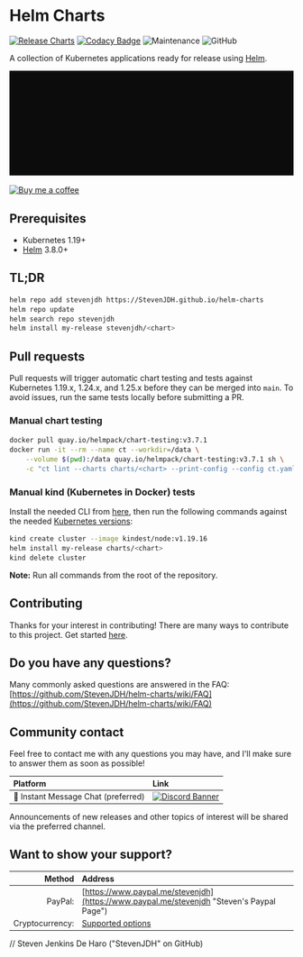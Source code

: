 # Helm Charts

[![Release Charts](https://github.com/StevenJDH/helm-charts/actions/workflows/chart-releaser-workflow.yml/badge.svg?branch=main)](https://github.com/StevenJDH/helm-charts/actions/workflows/chart-releaser-workflow.yml)
[![Codacy Badge](https://app.codacy.com/project/badge/Grade/51e4129137284c32a81ec74a8600c63c)](https://app.codacy.com/gh/StevenJDH/helm-charts/dashboard?utm_source=github.com&amp;utm_medium=referral&amp;utm_content=StevenJDH/helm-charts&amp;utm_campaign=Badge_Grade)
![Maintenance](https://img.shields.io/maintenance/yes/2024)
![GitHub](https://img.shields.io/github/license/StevenJDH/helm-charts)

A collection of Kubernetes applications ready for release using [Helm](https://github.com/helm/helm).

![helm charts demo](helm-charts-demo.gif "Demo")

[![Buy me a coffee](https://img.shields.io/static/v1?label=Buy%20me%20a&message=coffee&color=important&style=flat&logo=buy-me-a-coffee&logoColor=white)](https://www.buymeacoffee.com/stevenjdh)

## Prerequisites
* Kubernetes 1.19+
* [Helm](https://github.com/helm/helm/releases) 3.8.0+

## TL;DR

```bash
helm repo add stevenjdh https://StevenJDH.github.io/helm-charts
helm repo update
helm search repo stevenjdh
helm install my-release stevenjdh/<chart>
```

## Pull requests
Pull requests will trigger automatic chart testing and tests against Kubernetes 1.19.x, 1.24.x, and 1.25.x before they can be merged into `main`. To avoid issues, run the same tests locally before submitting a PR.

### Manual chart testing

```bash
docker pull quay.io/helmpack/chart-testing:v3.7.1
docker run -it --rm --name ct --workdir=/data \
    --volume $(pwd):/data quay.io/helmpack/chart-testing:v3.7.1 sh \
    -c "ct lint --charts charts/<chart> --print-config --config ct.yaml"
```

### Manual kind (Kubernetes in Docker) tests
Install the needed CLI from [here](https://kind.sigs.k8s.io/docs/user/quick-start/#installation), then run the following commands against the needed [Kubernetes versions](https://hub.docker.com/r/kindest/node/tags):

```bash
kind create cluster --image kindest/node:v1.19.16
helm install my-release charts/<chart>
kind delete cluster
```

**Note:** Run all commands from the root of the repository.

## Contributing
Thanks for your interest in contributing! There are many ways to contribute to this project. Get started [here](https://github.com/StevenJDH/.github/blob/main/docs/CONTRIBUTING.md).

## Do you have any questions?
Many commonly asked questions are answered in the FAQ:
[https://github.com/StevenJDH/helm-charts/wiki/FAQ](https://github.com/StevenJDH/helm-charts/wiki/FAQ)

## Community contact
Feel free to contact me with any questions you may have, and I'll make sure to answer them as soon as possible!

| Platform  | Link        |
|:----------|:------------|
| 💬 Instant Message Chat (preferred) | [![Discord Banner](https://discord.com/api/guilds/851210657318961233/widget.png?style=banner2)](https://discord.gg/VzzzjetTkT)

Announcements of new releases and other topics of interest will be shared via the preferred channel.

## Want to show your support?

|Method          | Address                                                                                   |
|---------------:|:------------------------------------------------------------------------------------------|
|PayPal:         | [https://www.paypal.me/stevenjdh](https://www.paypal.me/stevenjdh "Steven's Paypal Page") |
|Cryptocurrency: | [Supported options](https://github.com/StevenJDH/StevenJDH/wiki/Donate-Cryptocurrency)    |


// Steven Jenkins De Haro ("StevenJDH" on GitHub)

